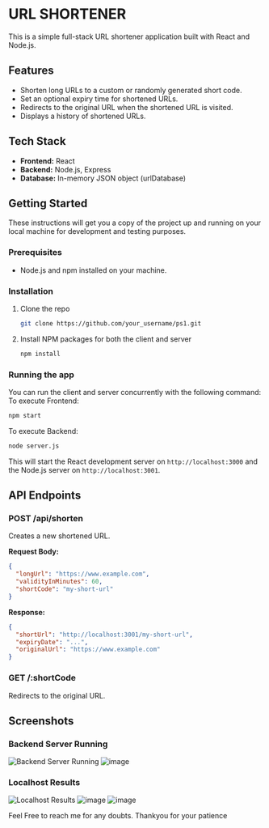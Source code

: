 # URL SHORTENER

This is a simple full-stack URL shortener application built with React and Node.js.

## Features

*   Shorten long URLs to a custom or randomly generated short code.
*   Set an optional expiry time for shortened URLs.
*   Redirects to the original URL when the shortened URL is visited.
*   Displays a history of shortened URLs.

## Tech Stack

*   **Frontend:** React
*   **Backend:** Node.js, Express
*   **Database:** In-memory JSON object (urlDatabase)

## Getting Started

These instructions will get you a copy of the project up and running on your local machine for development and testing purposes.

### Prerequisites

*   Node.js and npm installed on your machine.

### Installation

1.  Clone the repo
    ```sh
    git clone https://github.com/your_username/ps1.git
    ```
2.  Install NPM packages for both the client and server
    ```sh
    npm install
    ```

### Running the app

You can run the client and server concurrently with the following command:
To execute Frontend:
```sh
npm start
```
To execute Backend:
```sh
node server.js
```

This will start the React development server on `http://localhost:3000` and the Node.js server on `http://localhost:3001`.

## API Endpoints

### POST /api/shorten

Creates a new shortened URL.

**Request Body:**

```json
{
  "longUrl": "https://www.example.com",
  "validityInMinutes": 60,
  "shortCode": "my-short-url"
}
```

**Response:**

```json
{
  "shortUrl": "http://localhost:3001/my-short-url",
  "expiryDate": "...",
  "originalUrl": "https://www.example.com"
}
```

### GET /:shortCode

Redirects to the original URL.

## Screenshots

### Backend Server Running

![Backend Server Running](<REPLACE_WITH_YOUR_BACKEND_IMAGE_URL>)
![image](https://github.com/user-attachments/assets/738ec7ac-28d4-4db3-8538-776f74b81b13)


### Localhost Results

![Localhost Results](<REPLACE_WITH_YOUR_LOCALHOST_IMAGE_URL>)
![image](https://github.com/user-attachments/assets/f68cf4df-6091-48e8-8a89-78817371f8f7)
![image](https://github.com/user-attachments/assets/4a49f04e-fa0a-4d32-817c-48fc7fa15f04)

Feel Free to reach me for any doubts.
Thankyou for your patience 
